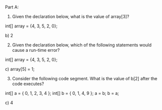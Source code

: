 Part A:
1. Given the declaration below, what is the value of array[3]?

int[] array = {4, 3, 5, 2, 0};

b) 2

2. Given the declaration below, which of the following statements would cause a run-time error?

int[] array = {4, 3, 5, 2, 0};

c) array[5] = 1;

3. Consider the following code segment. What is the value of b[2] after the code executes?

int[] a = { 0, 1, 2, 3, 4 };
int[] b = { 0, 1, 4, 9 };
a = b;
b = a;

c) 4

